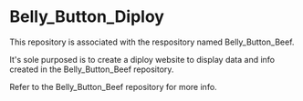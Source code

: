 # Belly_Button_Diploy

This repository is associated with the respository named Belly_Button_Beef.  

It's sole purposed is to create a diploy website to display data and info created in the Belly_Button_Beef repository.  

Refer to the Belly_Button_Beef repository for more info.  

